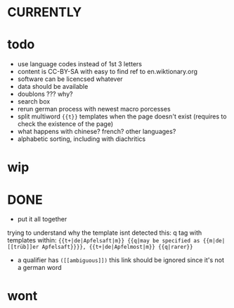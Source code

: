 # CURRENTLY

# todo

- use language codes instead of 1st 3 letters
- content is CC-BY-SA with easy to find ref to en.wiktionary.org
- software can be licencsed whatever
- data should be available
- doublons ??? why?
- search box
- rerun german process with newest macro porcesses
- split multiword `{{t}}` templates when the page doesn't exist (requires to check the existence of the page)
- what happens with chinese? french? other languages?
- alphabetic sorting, including with diachritics

# wip


# DONE

- put it all together

trying to understand why the template isnt detected
this:
    q tag with templates within: 
    `{{t+|de|Apfelsaft|m}} {{q|may be specified as {{m|de|[[trüb]]er Apfelsaft}}}}, {{t+|de|Apfelmost|m}} {{q|rarer}}`

- a qualifier has `([[ambiguous]])` this link should be ignored since it's not a german word

# wont
